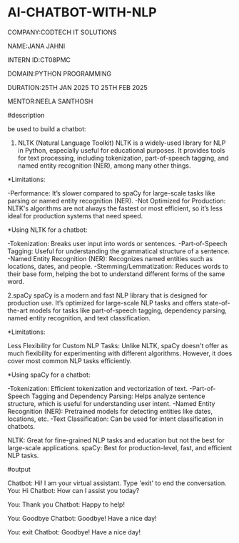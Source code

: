 # AI-CHATBOT-WITH-NLP

COMPANY:CODTECH IT SOLUTIONS

NAME:JANA JAHNI

INTERN ID:CT08PMC

DOMAIN:PYTHON PROGRAMMING

DURATION:25TH JAN 2025 TO 25TH FEB 2025

MENTOR:NEELA SANTHOSH

#description

be used to build a chatbot:

1. NLTK (Natural Language Toolkit)
NLTK is a widely-used library for NLP in Python, especially useful for educational purposes. It provides tools for text processing, including tokenization, part-of-speech tagging, and named entity recognition (NER), among many other things.

*Limitations:

-Performance: It’s slower compared to spaCy for large-scale tasks like parsing or named entity recognition (NER).
-Not Optimized for Production: NLTK's algorithms are not always the fastest or most efficient, so it’s less ideal for production systems that need speed.

*Using NLTK for a chatbot:

-Tokenization: Breaks user input into words or sentences.
-Part-of-Speech Tagging: Useful for understanding the grammatical structure of a sentence.
-Named Entity Recognition (NER): Recognizes named entities such as locations, dates, and people.
-Stemming/Lemmatization: Reduces words to their base form, helping the bot to understand different forms of the same word.

2.spaCy
spaCy is a modern and fast NLP library that is designed for production use. It’s optimized for large-scale NLP tasks and offers state-of-the-art models for tasks like part-of-speech tagging, dependency parsing, named entity recognition, and text classification.

*Limitations:

Less Flexibility for Custom NLP Tasks: Unlike NLTK, spaCy doesn't offer as much flexibility for experimenting with different algorithms. However, it does cover most common NLP tasks efficiently.

*Using spaCy for a chatbot:

-Tokenization: Efficient tokenization and vectorization of text.
-Part-of-Speech Tagging and Dependency Parsing: Helps analyze sentence structure, which is useful for understanding user intent.
-Named Entity Recognition (NER): Pretrained models for detecting entities like dates, locations, etc.
-Text Classification: Can be used for intent classification in chatbots.

NLTK: Great for fine-grained NLP tasks and education but not the best for large-scale applications.
spaCy: Best for production-level, fast, and efficient NLP tasks.

#output

Chatbot: Hi! I am your virtual assistant. Type 'exit' to end the conversation.
You: Hi
Chatbot: How can I assist you today?

You: Thank you
Chatbot: Happy to help!

You: Goodbye
Chatbot: Goodbye! Have a nice day!

You: exit
Chatbot: Goodbye! Have a nice day!



